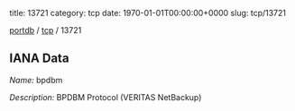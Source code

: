 title: 13721
category: tcp
date: 1970-01-01T00:00:00+0000
slug: tcp/13721

[portdb](/) / [tcp](/category/tcp.html) / 13721


## IANA Data

_Name:_ bpdbm

_Description:_ BPDBM Protocol (VERITAS NetBackup)

